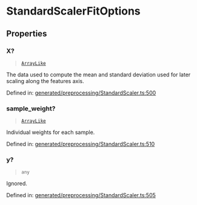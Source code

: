 # StandardScalerFitOptions

## Properties

### X?

> [`ArrayLike`](../types/ArrayLike.md)

The data used to compute the mean and standard deviation used for later scaling along the features axis.

Defined in:  [generated/preprocessing/StandardScaler.ts:500](https://github.com/transitive-bullshit/scikit-learn-ts/blob/122b3c0/packages/sklearn/src/generated/preprocessing/StandardScaler.ts#L500)

### sample\_weight?

> [`ArrayLike`](../types/ArrayLike.md)

Individual weights for each sample.

Defined in:  [generated/preprocessing/StandardScaler.ts:510](https://github.com/transitive-bullshit/scikit-learn-ts/blob/122b3c0/packages/sklearn/src/generated/preprocessing/StandardScaler.ts#L510)

### y?

> `any`

Ignored.

Defined in:  [generated/preprocessing/StandardScaler.ts:505](https://github.com/transitive-bullshit/scikit-learn-ts/blob/122b3c0/packages/sklearn/src/generated/preprocessing/StandardScaler.ts#L505)
